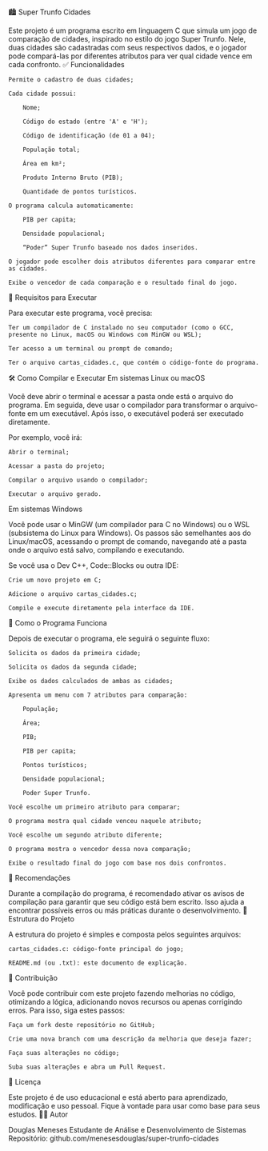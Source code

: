 🏙️ Super Trunfo Cidades

Este projeto é um programa escrito em linguagem C que simula um jogo de comparação de cidades, inspirado no estilo do jogo Super Trunfo. Nele, duas cidades são cadastradas com seus respectivos dados, e o jogador pode compará-las por diferentes atributos para ver qual cidade vence em cada confronto.
✅ Funcionalidades

    Permite o cadastro de duas cidades;

    Cada cidade possui:

        Nome;

        Código do estado (entre 'A' e 'H');

        Código de identificação (de 01 a 04);

        População total;

        Área em km²;

        Produto Interno Bruto (PIB);

        Quantidade de pontos turísticos.

    O programa calcula automaticamente:

        PIB per capita;

        Densidade populacional;

        “Poder” Super Trunfo baseado nos dados inseridos.

    O jogador pode escolher dois atributos diferentes para comparar entre as cidades.

    Exibe o vencedor de cada comparação e o resultado final do jogo.

🧠 Requisitos para Executar

Para executar este programa, você precisa:

    Ter um compilador de C instalado no seu computador (como o GCC, presente no Linux, macOS ou Windows com MinGW ou WSL);

    Ter acesso a um terminal ou prompt de comando;

    Ter o arquivo cartas_cidades.c, que contém o código-fonte do programa.

🛠️ Como Compilar e Executar
Em sistemas Linux ou macOS

Você deve abrir o terminal e acessar a pasta onde está o arquivo do programa. Em seguida, deve usar o compilador para transformar o arquivo-fonte em um executável. Após isso, o executável poderá ser executado diretamente.

Por exemplo, você irá:

    Abrir o terminal;

    Acessar a pasta do projeto;

    Compilar o arquivo usando o compilador;

    Executar o arquivo gerado.

Em sistemas Windows

Você pode usar o MinGW (um compilador para C no Windows) ou o WSL (subsistema do Linux para Windows). Os passos são semelhantes aos do Linux/macOS, acessando o prompt de comando, navegando até a pasta onde o arquivo está salvo, compilando e executando.

Se você usa o Dev C++, Code::Blocks ou outra IDE:

    Crie um novo projeto em C;

    Adicione o arquivo cartas_cidades.c;

    Compile e execute diretamente pela interface da IDE.

💬 Como o Programa Funciona

Depois de executar o programa, ele seguirá o seguinte fluxo:

    Solicita os dados da primeira cidade;

    Solicita os dados da segunda cidade;

    Exibe os dados calculados de ambas as cidades;

    Apresenta um menu com 7 atributos para comparação:

        População;

        Área;

        PIB;

        PIB per capita;

        Pontos turísticos;

        Densidade populacional;

        Poder Super Trunfo.

    Você escolhe um primeiro atributo para comparar;

    O programa mostra qual cidade venceu naquele atributo;

    Você escolhe um segundo atributo diferente;

    O programa mostra o vencedor dessa nova comparação;

    Exibe o resultado final do jogo com base nos dois confrontos.

📌 Recomendações

Durante a compilação do programa, é recomendado ativar os avisos de compilação para garantir que seu código está bem escrito. Isso ajuda a encontrar possíveis erros ou más práticas durante o desenvolvimento.
📁 Estrutura do Projeto

A estrutura do projeto é simples e composta pelos seguintes arquivos:

    cartas_cidades.c: código-fonte principal do jogo;

    README.md (ou .txt): este documento de explicação.

🤝 Contribuição

Você pode contribuir com este projeto fazendo melhorias no código, otimizando a lógica, adicionando novos recursos ou apenas corrigindo erros. Para isso, siga estes passos:

    Faça um fork deste repositório no GitHub;

    Crie uma nova branch com uma descrição da melhoria que deseja fazer;

    Faça suas alterações no código;

    Suba suas alterações e abra um Pull Request.

🧾 Licença

Este projeto é de uso educacional e está aberto para aprendizado, modificação e uso pessoal. Fique à vontade para usar como base para seus estudos.
👨‍💻 Autor

Douglas Meneses
Estudante de Análise e Desenvolvimento de Sistemas
Repositório: github.com/menesesdouglas/super-trunfo-cidades
